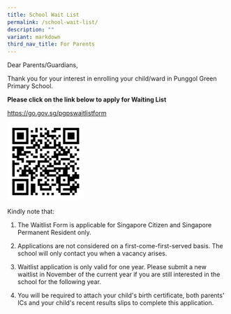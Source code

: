 ```yaml
---
title: School Wait List
permalink: /school-wait-list/
description: ""
variant: markdown
third_nav_title: For Parents
---
```

<p>Dear Parents/Guardians,</p>
<p>Thank you for your interest in enrolling your child/ward in Punggol Green
Primary School.</p>
<p><strong>Please click on the link below to apply for Waiting List</strong>
</p>
<p><a href="https://go.gov.sg/pgpswaitlistform" rel="noopener noreferrer nofollow" target="_blank">https://go.gov.sg/pgpswaitlistform</a>
</p>
<div class="isomer-image-wrapper">
<img style="width:35%" height="auto" width="100%" src="/images/Our%20Partners%20in%20Education/WAITLIST%20QR%20CODE.png">
</div>
<p>Kindly note that:</p>
<ol data-tight="true" class="tight">
<li>
<p>The Waitlist Form is applicable for Singapore Citizen and Singapore Permanent
Resident only.</p>
</li>
<li>
<p>Applications are not considered on a first-come-first-served basis. The
school will only contact you when a vacancy arises.</p>
</li>
<li>
<p>Waitlist application is only valid for one year. Please submit a new waitlist
in November of the current year if you are still interested in the school
for the following year.</p>
</li>
<li>
<p>You will be required to attach your child's birth certificate, both parents'
ICs and your child's recent results slips to complete this application.</p>
</li>
</ol>
<p></p>